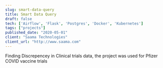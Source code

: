 ```yaml
---
slug: smart-data-query
title: Smart Data Query
draft: false
tech: ['Airflow', 'Flask', 'Postgres', 'Docker', 'Kubernetes']
tags: ["projects"]
published_date: "2020-05-01"
client: "Saama Technologies"
client_url: "http://www.saama.com"
---
```

Finding Discrepencey in Clinical trials data, the project was used for Pfizer COVID vaccine trials